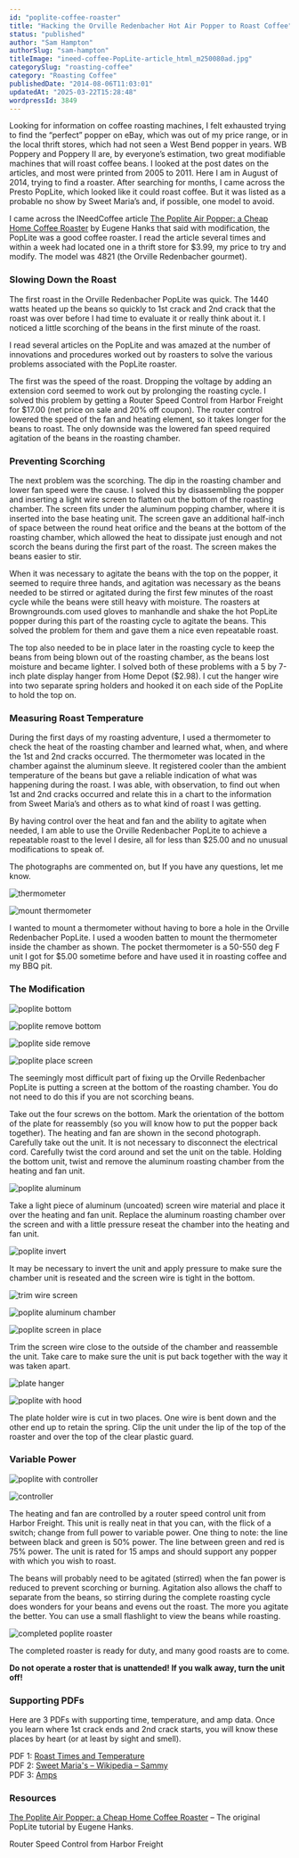 ```yaml
---
id: "poplite-coffee-roaster"
title: "Hacking the Orville Redenbacher Hot Air Popper to Roast Coffee"
status: "published"
author: "Sam Hampton"
authorSlug: "sam-hampton"
titleImage: "ineed-coffee-PopLite-article_html_m250080ad.jpg"
categorySlug: "roasting-coffee"
category: "Roasting Coffee"
publishedDate: "2014-08-06T11:03:01"
updatedAt: "2025-03-22T15:28:48"
wordpressId: 3849
---
```


Looking for information on coffee roasting machines, I felt exhausted trying to find the “perfect” popper on eBay, which was out of my price range, or in the local thrift stores, which had not seen a West Bend popper in years. WB Poppery and Poppery II are, by everyone’s estimation, two great modifiable machines that will roast coffee beans. I looked at the post dates on the articles, and most were printed from 2005 to 2011. Here I am in August of 2014, trying to find a roaster. After searching for months, I came across the Presto PopLite, which looked like it could roast coffee. But it was listed as a probable no show by Sweet Maria’s and, if possible, one model to avoid.

I came across the INeedCoffee article <a href="http://ineedcoffee.com/the-poplite-air-popper-a-cheap-home-coffee-roaster/" target="_blank">The Poplite Air Popper: a Cheap Home Coffee Roaster</a> by Eugene Hanks that said with modification, the PopLite was a good coffee roaster. I read the article several times and within a week had located one in a thrift store for $3.99, my price to try and modify. The model was 4821 (the Orville Redenbacher gourmet).

### Slowing Down the Roast

The first roast in the Orville Redenbacher PopLite was quick. The 1440 watts heated up the beans so quickly to 1st crack and 2nd crack that the roast was over before I had time to evaluate it or really think about it. I noticed a little scorching of the beans in the first minute of the roast.

I read several articles on the PopLite and was amazed at the number of innovations and procedures worked out by roasters to solve the various problems associated with the PopLite roaster.

The first was the speed of the roast. Dropping the voltage by adding an extension cord seemed to work out by prolonging the roasting cycle. I solved this problem by getting a Router Speed Control from Harbor Freight for $17.00 (net price on sale and 20% off coupon). The router control lowered the speed of the fan and heating element, so it takes longer for the beans to roast. The only downside was the lowered fan speed required agitation of the beans in the roasting chamber.

### Preventing Scorching

The next problem was the scorching. The dip in the roasting chamber and lower fan speed were the cause. I solved this by disassembling the popper and inserting a light wire screen to flatten out the bottom of the roasting chamber. The screen fits under the aluminum popping chamber, where it is inserted into the base heating unit. The screen gave an additional half-inch of space between the round heat orifice and the beans at the bottom of the roasting chamber, which allowed the heat to dissipate just enough and not scorch the beans during the first part of the roast. The screen makes the beans easier to stir.

When it was necessary to agitate the beans with the top on the popper, it seemed to require three hands, and agitation was necessary as the beans needed to be stirred or agitated during the first few minutes of the roast cycle while the beans were still heavy with moisture. The roasters at Browngrounds.com used gloves to manhandle and shake the hot PopLite popper during this part of the roasting cycle to agitate the beans. This solved the problem for them and gave them a nice even repeatable roast.

The top also needed to be in place later in the roasting cycle to keep the beans from being blown out of the roasting chamber, as the beans lost moisture and became lighter. I solved both of these problems with a 5 by 7-inch plate display hanger from Home Depot ($2.98). I cut the hanger wire into two separate spring holders and hooked it on each side of the PopLite to hold the top on.

### Measuring Roast Temperature

During the first days of my roasting adventure, I used a thermometer to check the heat of the roasting chamber and learned what, when, and where the 1st and 2nd cracks occurred. The thermometer was located in the chamber against the aluminum sleeve. It registered cooler than the ambient temperature of the beans but gave a reliable indication of what was happening during the roast. I was able, with observation, to find out when 1st and 2nd cracks occurred and relate this in a chart to the information from Sweet Maria’s and others as to what kind of roast I was getting.

By having control over the heat and fan and the ability to agitate when needed, I am able to use the Orville Redenbacher PopLite to achieve a repeatable roast to the level I desire, all for less than $25.00 and no unusual modifications to speak of.

The photographs are commented on, but If you have any questions, let me know.

![thermometer ](ineed-coffee-PopLite-article_html_m66686881.jpg)

![mount thermometer](ineed-coffee-PopLite-article_html_2ce45118.jpg)

I wanted to mount a thermometer without having to bore a hole in the Orville Redenbacher PopLite. I used a wooden batten to mount the thermometer inside the chamber as shown. The pocket thermometer is a 50-550 deg F unit I got for $5.00 sometime before and have used it in roasting coffee and my BBQ pit.

### The Modification

![poplite bottom](ineed-coffee-PopLite-article_html_m7b76612.jpg)

![poplite remove bottom](ineed-coffee-PopLite-article_html_5dc170fd.jpg)

![poplite side remove](ineed-coffee-PopLite-article_html_39b42426.jpg)

![poplite place screen](ineed-coffee-PopLite-article_html_m40f76c57.jpg)

The seemingly most difficult part of fixing up the Orville Redenbacher PopLite is putting a screen at the bottom of the roasting chamber. You do not need to do this if you are not scorching beans.

Take out the four screws on the bottom. Mark the orientation of the bottom of the plate for reassembly (so you will know how to put the popper back together). The heating and fan are shown in the second photograph. Carefully take out the unit. It is not necessary to disconnect the electrical cord. Carefully twist the cord around and set the unit on the table. Holding the bottom unit, twist and remove the aluminum roasting chamber from the heating and fan unit.

![poplite aluminum ](ineed-coffee-PopLite-article_html_m3673cd65.jpg)

Take a light piece of aluminum (uncoated) screen wire material and place it over the heating and fan unit. Replace the aluminum roasting chamber over the screen and with a little pressure reseat the chamber into the heating and fan unit.

![poplite invert](ineed-coffee-PopLite-article_html_6f5d730c-650x486.jpg)

It may be necessary to invert the unit and apply pressure to make sure the chamber unit is reseated and the screen wire is tight in the bottom.

![trim wire screen](ineed-coffee-PopLite-article_html_m557ac66.jpg)

![poplite aluminum chamber](ineed-coffee-PopLite-article_html_d9b58c6.jpg)

![poplite screen in place](ineed-coffee-PopLite-article_html_m7a1cfb24.jpg)

Trim the screen wire close to the outside of the chamber and reassemble the unit. Take care to make sure the unit is put back together with the way it was taken apart.

![plate hanger](ineed-coffee-PopLite-article_html_57b3705f-650x437.jpg)

![poplite with hood](ineed-coffee-PopLite-article_html_m32fe8eef.jpg)

The plate holder wire is cut in two places. One wire is bent down and the other end up to retain the spring. Clip the unit under the lip of the top of the roaster and over the top of the clear plastic guard.

### Variable Power

![poplite with controller](ineed-coffee-PopLite-article_html_m250080ad.jpg)

![controller](ineed-coffee-PopLite-article_html_a4d7d40.jpg)

The heating and fan are controlled by a router speed control unit from Harbor Freight. This unit is really neat in that you can, with the flick of a switch; change from full power to variable power. One thing to note: the line between black and green is 50% power. The line between green and red is 75% power. The unit is rated for 15 amps and should support any popper with which you wish to roast.

The beans will probably need to be agitated (stirred) when the fan power is reduced to prevent scorching or burning. Agitation also allows the chaff to separate from the beans, so stirring during the complete roasting cycle does wonders for your beans and evens out the roast. The more you agitate the better. You can use a small flashlight to view the beans while roasting.

![completed poplite roaster](poplite650.jpg)

The completed roaster is ready for duty, and many good roasts are to come.

**Do not operate a roster that is unattended! If you walk away, turn the unit off!**

### Supporting PDFs

Here are 3 PDFs with supporting time, temperature, and amp data. Once you learn where 1st crack ends and 2nd crack starts, you will know these places by heart (or at least by sight and smell).

PDF 1: <a href="/files/poplite-1-roast-times-temps.pdf" download>Roast Times and Temperature</a>  
PDF 2: <a href="/files/poplite-2-rosetta-stone.pdf" download>Sweet Maria's – Wikipedia – Sammy</a>  
PDF 3: <a href="/files/poplite-3-amps.pdf" download>Amps</a>

### Resources

[The Poplite Air Popper: a Cheap Home Coffee Roaster](http://ineedcoffee.com/the-poplite-air-popper-a-cheap-home-coffee-roaster/) – The original PopLite tutorial by Eugene Hanks.

Router Speed Control from Harbor Freight
